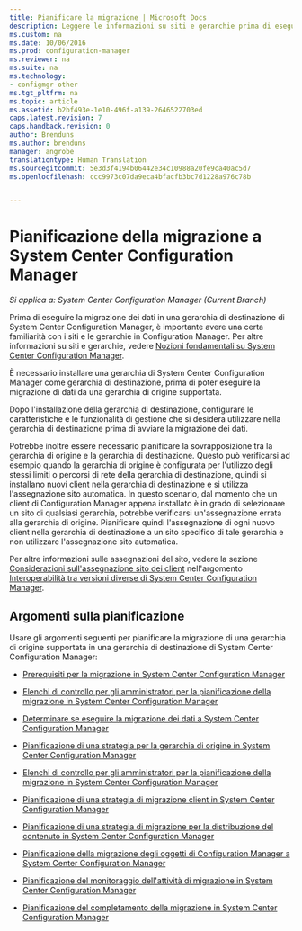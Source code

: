 ```yaml
---
title: Pianificare la migrazione | Microsoft Docs
description: Leggere le informazioni su siti e gerarchie prima di eseguire la migrazione di dati nella gerarchia di destinazione di System Center Configuration Manager.
ms.custom: na
ms.date: 10/06/2016
ms.prod: configuration-manager
ms.reviewer: na
ms.suite: na
ms.technology:
- configmgr-other
ms.tgt_pltfrm: na
ms.topic: article
ms.assetid: b2bf493e-1e10-496f-a139-2646522703ed
caps.latest.revision: 7
caps.handback.revision: 0
author: Brenduns
ms.author: brenduns
manager: angrobe
translationtype: Human Translation
ms.sourcegitcommit: 5e3d3f4194b06442e34c10988a20fe9ca40ac5d7
ms.openlocfilehash: ccc9973c07da9eca4bfacfb3bc7d1228a976c78b


---
```

# <a name="planning-for-migration-to-system-center-configuration-manager"></a>Pianificazione della migrazione a System Center Configuration Manager

*Si applica a: System Center Configuration Manager (Current Branch)*

Prima di eseguire la migrazione dei dati in una gerarchia di destinazione di System Center Configuration Manager, è importante avere una certa familiarità con i siti e le gerarchie in Configuration Manager. Per altre informazioni su siti e gerarchie, vedere [Nozioni fondamentali su System Center Configuration Manager](../../core/understand/fundamentals.md).  

 È necessario installare una gerarchia di System Center Configuration Manager come gerarchia di destinazione, prima di poter eseguire la migrazione di dati da una gerarchia di origine supportata.  

 Dopo l'installazione della gerarchia di destinazione, configurare le caratteristiche e le funzionalità di gestione che si desidera utilizzare nella gerarchia di destinazione prima di avviare la migrazione dei dati.  

 Potrebbe inoltre essere necessario pianificare la sovrapposizione tra la gerarchia di origine e la gerarchia di destinazione. Questo può verificarsi ad esempio quando la gerarchia di origine è configurata per l'utilizzo degli stessi limiti o percorsi di rete della gerarchia di destinazione, quindi si installano nuovi client nella gerarchia di destinazione e si utilizza l'assegnazione sito automatica. In questo scenario, dal momento che un client di Configuration Manager appena installato è in grado di selezionare un sito di qualsiasi gerarchia, potrebbe verificarsi un'assegnazione errata alla gerarchia di origine. Pianificare quindi l'assegnazione di ogni nuovo client nella gerarchia di destinazione a un sito specifico di tale gerarchia e non utilizzare l'assegnazione sito automatica.  

 Per altre informazioni sulle assegnazioni del sito, vedere la sezione [Considerazioni sull'assegnazione sito dei client](../../core/plan-design/hierarchy/interoperability-between-different-versions.md#BKMK_SupConfigSiteAssignment) nell'argomento [Interoperabilità tra versioni diverse di System Center Configuration Manager](../../core/plan-design/hierarchy/interoperability-between-different-versions.md).  

## <a name="planning-topics"></a>Argomenti sulla pianificazione  
 Usare gli argomenti seguenti per pianificare la migrazione di una gerarchia di origine supportata in una gerarchia di destinazione di System Center Configuration Manager:  

-   [Prerequisiti per la migrazione in System Center Configuration Manager](../../core/migration/prerequisites-for-migration.md)  

-   [Elenchi di controllo per gli amministratori per la pianificazione della migrazione in System Center Configuration Manager](../../core/migration/administrator-checklists-for-migration-planning.md)  

-   [Determinare se eseguire la migrazione dei dati a System Center Configuration Manager](../../core/migration/determine-whether-to-migrate-data.md)  

-   [Pianificazione di una strategia per la gerarchia di origine in System Center Configuration Manager](../../core/migration/planning-a-source-hierarchy-strategy.md)  

-   [Elenchi di controllo per gli amministratori per la pianificazione della migrazione in System Center Configuration Manager](../../core/migration/administrator-checklists-for-migration-planning.md)  

-   [Pianificazione di una strategia di migrazione client in System Center Configuration Manager](../../core/migration/planning-a-client-migration-strategy.md)  

-   [Pianificazione di una strategia di migrazione per la distribuzione del contenuto in System Center Configuration Manager](../../core/migration/planning-a-content-deployment-migration-strategy.md)  

-   [Pianificazione della migrazione degli oggetti di Configuration Manager a System Center Configuration Manager](../../core/migration/planning-for-the-migration-of-objects.md)  

-   [Pianificazione del monitoraggio dell'attività di migrazione in System Center Configuration Manager](../../core/migration/planning-to-monitor-migration-activity.md)  

-   [Pianificazione del completamento della migrazione in System Center Configuration Manager](../../core/migration/planning-to-complete-migration.md)  



<!--HONumber=Dec16_HO3-->


